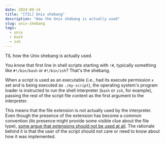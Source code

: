 ```yaml
---
date: 2024-09-14
title: "[TIL] Unix shebang"
description: "How the Unix shebang is actually used"
slug: unix-shebang
tags:
  - unix
  - bash
  - zsh
---
```


TIL how the Unix shebang is actually used.

You know that first line in shell scripts starting with `!#`, typically
something like `#!/bin/bash` or `#!/bin/zsh`? That's the shebang.

When a script is used as an executable (i.e., had its execute permission `x` set
and is being executed as `./my-script`), the operating system's program loader
is instructed to run the shell interpreter (`bash` or `zsh`, for example),
passing the rest of the script file content as the first argument to the
interpreter.

This means that the file extension is not actually used by the interpreter. Even
though the presence of the extension has become a common convention (its
presence might provide some visible clue about the file type), [some argue that
extensions should not be used at
all](https://stackoverflow.com/a/27824204/10485152). The rationale behind it is
that the user of the script should not care or need to know about how it was
implemented.
